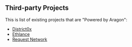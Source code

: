 ## Third-party Projects

This is list of existing projects that are "Powered by Aragon":

- [District0x](https://district0x.io)
- [Ethlance](https://ethlance.com)
- [Request Network](https://request.network)

